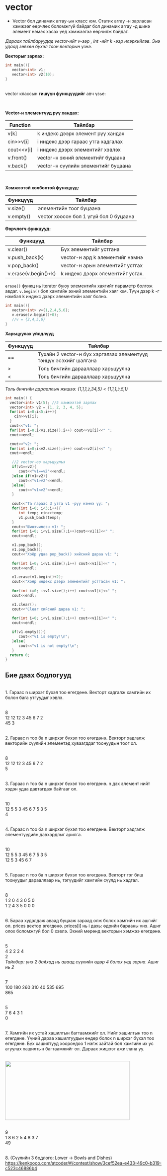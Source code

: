 # vector

- Vector бол динамик array-ын класс юм. Статик array -н зарласан хэмжээг өөрчлөх боломжгүй байдаг бол динамик array -д шинэ элемент нэмэх хасах үед хэмжээгээ өөрчилж байдаг. 
  

*Дараах тайлбаруудад vector-ийг v-ээр , int -ийг k -ээр илэрхийлэв. Энэ удаад зөвхөн бүхэл тоон векторын үзнэ.* 

**Векторыг зарлах:**
``` c++
int main(){
   vector<int> v1;
   vector<int> v2(10);
}
```


<br> vector классын **гишүүн функцүүдийг** авч үзье:

<br/>

**Vector-н элементүүд рүү хандах:** 

| Function|  Тайлбар  |
|------|-------| 
| v[k] |  k индекс дээрх элемент рүү хандах |
| cin>>v[i] |  i индекс дээр гараас утга хадгалах|
| cout<<v[i] |  i индекс дээрх элементийг хэвлэх |
|v.front()| vector-н эхний элементийг буцаана |
|v.back()|  vector-н сүүлийн элементийг буцаана |


<br/>

**Хэмжээтэй холбоотой функцүүд:**

| Функцүүд | Тайлбар|
|-----|-----|
|v.size()| элементийн тоог буцаана |
|v.empty()| vector хоосон бол 1 үгүй бол 0 буцаана|

**Өөрчлөгч функцууд:**

| Функцүүд | Тайлбар|
|-----|-----|
|v.clear()| Бүх элементийг устгана |
| v.push_back(k)|  vector-н ард k элементийг нэмнэ |
| v.pop_back()  |  vector-н арын элементийг устгах|
|v.erase(v.begin()+k)| k индекс дээрх элементийг усгах. |

`erase()` функц нь iterator буюу элементийн хаягийг параметр болгож авдаг. `v.begin()` бол хамгийн эхний элементийн хаяг юм. Түүн дээр k -г нэмбэл k индекс дээрх элементийн хаяг болно.
``` c++
int main(){
   vector<int> v={1,2,4,5,6};
   v.erase(v.begin()+0);
   //v = {2,4,5,6}
}
```

**Харьцуулах үйлдлүүд**

| Функцүүд | Тайлбар|
|-----|-----|
|==| Тухайн 2 vector-н бүх харгалзах элементүүд тэнцүү эсэхийг шалгана |
|>|  Толь бичгийн дарааллаар харьцуулна |
|<|  Толь бичгийн дарааллаар харьцуулна |

*Толь бичгийн дарааллын жишээ:  {1,1,1,`2`,34,5} < {1,1,1,`3`,5,1}*


``` c++
int main() {
  vector<int> v1(5); //5 хэмжээтэй зарлах
  vector<int> v2 = {1, 2, 3, 4, 5};
  for(int i=0;i<5;i++){
    cin>>v1[i];
  }
  cout<<"v1: ";
  for(int i=0;i<v1.size();i++) cout<<v1[i]<<" ";
  cout<<endl;

  cout<<"v2: ";
  for(int i=0;i<v2.size();i++) cout<<v2[i]<<" ";
  cout<<endl;

   //2 vector-оо харьцуулъя
   if(v1==v2){
      cout<<"v1==v2"<<endl;
   }else if(v1>v2){
      cout<<"v1>v2"<<endl;
   }else{
      cout<<"v1<v2"<<endl;
   }
   
   cout<<"Та гараас 3 утга v1 -рүү нэмнэ үү: ";
   for(int i=0; i<3;i++){
      int temp; cin>>temp;
      v1.push_back(temp);
   }
   cout<<"Шинэчилсэн v1: ";
   for(int i=0; i<v1.size();i++)cout<<v1[i]<<" ";
   cout<<endl;

   v1.pop_back();
   v1.pop_back();
   cout<<"Хоёр удаа pop_back() хийсний дараа v1: ";
   
   for(int i=0; i<v1.size();i++) cout<<v1[i]<<" ";
   cout<<endl;

   v1.erase(v1.begin()+2);
   cout<<"Хоёр индекс дээрх элементийг устгасан v1: ";
   
   for(int i=0; i<v1.size();i++) cout<<v1[i]<<" ";
   cout<<endl;

   v1.clear();
   cout<<"Clear хийсний дараа v1: ";
   
   for(int i=0; i<v1.size();i++) cout<<v1[i]<<" ";
   cout<<endl;

   if(v1.empty()){
      cout<<"v1 is empty!\n";
   }else{
      cout<<"v1 is not empty!\n";
   }
  return 0;
}
```

## Бие даах бодлогууд

<br/>1. Гараас n ширхэг бүхэл тоо өгөгдөнө. Векторт хадгалж хамгийн их болон бага утгуудыг хэвлэ.

<br/> 8
<br/> 12 12 12 3 45 6 7 2
<br/> 45 3

<br/>2. Гараас n тоо ба n ширхэг бүхэл тоо өгөгдөнө. Векторт хадгалж векторийн сүүлийн элементэд хуваагддаг тоонуудын тоог ол.

<br/> 8
<br/> 12 12 12 3 45 6 7 2 
<br/> 5

<br/>3. Гараас n тоо ба n ширхэг бүхэл тоо өгөгдөнө. n дэх элемент нийт хэдэн удаа давтагдаж байгааг ол.

<br/> 10
<br/> 12 5 5 3 45 6 7 5 3 5
<br/> 4

<br/>4. Гараас n тоо ба n ширхэг бүхэл тоо өгөгдөнө. Векторт хадгалж элементүүдийн давхардлыг арилга.

<br/> 10
<br/> 12 5 5 3 45 6 7 5 3 5
<br/> 12 5 3 45 6 7

<br/>5. Гараас n тоо ба n ширхэг бүхэл тоо өгөгдөнө. Векторт тэг биш тоонуудыг дарааллаар нь, тэгүүдийг хамгийн сүүлд нь хадгал.

<br/> 8
<br/> 1 2 0 4 3 0 5 0
<br/> 1 2 4 3 5 0 0 0

<br/>6. Бараа худалдаж аваад буцааж зараад олж болох хамгийн их ашгийг ол.
prices вектор өгөгдөнө. prices[i] нь i дахь: өдрийн барааны үнэ. Ашиг олох боломжгүй бол 0 хэвлэ. Эхний мөрөнд векторын хэмжээ өгөгдөнө.

<br/> 5
<br/> 4 2 2 2 4
<br/> 2
<br/>*Тайлбар: үнэ 2 байхад нь аваад сүүлийн өдөр 4 болох үед зарна. Ашиг нь 2*

<br/> 7
<br/> 100 180 260 310 40 535 695
<br/> 865


<br/> 5
<br/> 7 6 4 3 1
<br/> 0



<br/>7. Хамгийн их устай хашилтын багтаамжийг ол. Нийт хашилтын тоо n өгөгдөнө. Үүний дараа хашилтуудын өндөр болох n ширхэг бүхэл тоо өгөгдөнө. Бүх хашилтууд хоорондоо 1 нэгж зайтай бол хамгийн их ус агуулах хашилтын багтаамжийг ол. Дараах жишээг ажиглана уу.

<br><img src="pic/water.png" width="400" height="190" />

<br/> 9
<br/> 1 8 6 2 5 4 8 3 7
<br/> 49


<br>8. 
(Сүүлийн 3 бодлого: Lower -> Bowls and Dishes)<br>https://kenkoooo.com/atcoder/#/contest/show/3cef52ea-e433-49c0-b319-c523c46886b4 
 